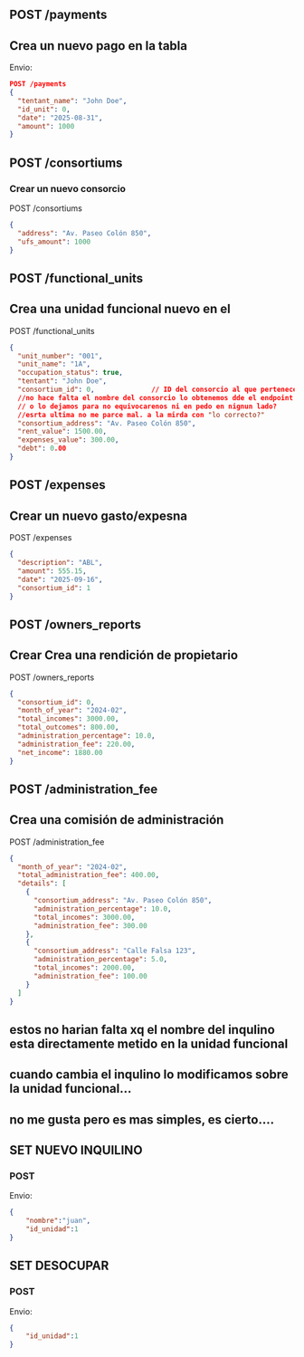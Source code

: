 ## POST /payments
## Crea un nuevo pago en la tabla 
Envio: 
```json
POST /payments
{
  "tentant_name": "John Doe",
  "id_unit": 0,
  "date": "2025-08-31",
  "amount": 1000
}
```

## POST /consortiums
### Crear un nuevo consorcio
POST /consortiums
```json
{
  "address": "Av. Paseo Colón 850",
  "ufs_amount": 1000
}
```

## POST /functional_units
## Crea una unidad funcional nuevo en el 
POST /functional_units
```json
{
  "unit_number": "001",
  "unit_name": "1A",
  "occupation_status": true,
  "tentant": "John Doe",
  "consortium_id": 0,              // ID del consorcio al que pertenece la unidad
  //no hace falta el nombre del consorcio lo obtenemos dde el endpoint con otra consulta
  // o lo dejamos para no equivocarenos ni en pedo en nignun lado?
  //esrta ultima no me parce mal. a la mirda con "lo correcto?"
  "consortium_address": "Av. Paseo Colón 850",
  "rent_value": 1500.00,
  "expenses_value": 300.00,
  "debt": 0.00
}
```

## POST /expenses
## Crear un nuevo gasto/expesna
POST /expenses
```json
{
  "description": "ABL",
  "amount": 555.15,
  "date": "2025-09-16",
  "consortium_id": 1
}
```

## POST /owners_reports
## Crear Crea una rendición de propietario
POST /owners_reports
```json
{
  "consortium_id": 0,
  "month_of_year": "2024-02",
  "total_incomes": 3000.00,
  "total_outcomes": 800.00,
  "administration_percentage": 10.0,
  "administration_fee": 220.00,
  "net_income": 1880.00
}
```

## POST /administration_fee
## Crea una comisión de administración
POST /administration_fee
```json
{
  "month_of_year": "2024-02",
  "total_administration_fee": 400.00,
  "details": [
    {
      "consortium_address": "Av. Paseo Colón 850",
      "administration_percentage": 10.0,
      "total_incomes": 3000.00,
      "administration_fee": 300.00
    },
    {
      "consortium_address": "Calle Falsa 123",
      "administration_percentage": 5.0,
      "total_incomes": 2000.00,
      "administration_fee": 100.00
    }
  ]
}
```



## estos no harian falta xq el nombre del inqulino esta directamente metido en la unidad funcional
## cuando cambia el inqulino lo modificamos sobre la unidad funcional...
## no me gusta pero es mas simples, es cierto....


## SET NUEVO INQUILINO
### POST

Envio:
```json
{
    "nombre":"juan",
    "id_unidad":1
}
```

## SET DESOCUPAR
### POST

Envio:
```json
{
    "id_unidad":1
}
```
